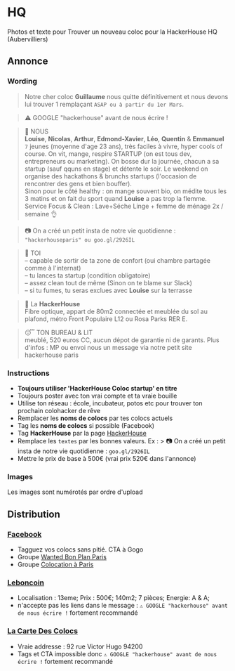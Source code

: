 # HQ
Photos et texte pour Trouver un nouveau coloc pour la HackerHouse HQ (Aubervilliers)

## Annonce
### Wording
> Notre cher coloc **Guillaume** nous quitte définitivement et nous devons lui trouver 1 remplaçant `ASAP ou à partir du 1er Mars`.

> ⚠️ GOOGLE "hackerhouse" avant de nous écrire !

> 👫 NOUS  
**Louise**, **Nicolas**, **Arthur**, **Edmond-Xavier**, **Léo**, **Quentin** & **Emmanuel** `7` jeunes (moyenne d'age 23 ans), très faciles à vivre, hyper cools of course.
On vit, mange, respire STARTUP (on est tous dev, entrepreneurs ou marketing).
On bosse dur la journée, chacun a sa startup (sauf qquns en stage) et détente le soir. Le weekend on organise des hackathons & brunchs startups (l'occasion de rencontrer des gens et bien bouffer).  
Sinon pour le côté healthy : on mange souvent bio, on médite tous les 3 matins et on fait du sport quand **Louise** a pas trop la flemme.
Service Focus & Clean : Lave+Séche Linge + femme de ménage 2x / semaine 👌

> 📷 On a créé un petit insta de notre vie quotidienne : `"hackerhouseparis" ou goo.gl/2926IL`

> 👱 TOI  
> – capable de sortir de ta zone de confort (oui chambre partagée comme à l'internat)  
> – tu lances ta startup (condition obligatoire)  
> – assez clean tout de même (Sinon on te blame sur Slack)  
> – si tu fumes, tu seras exclues avec **Louise** sur la terrasse

> 🏡 La **HackerHouse**  
> Fibre optique, appart de 80m2 connectée et meublée du sol au plafond, métro Front Populaire L12 ou Rosa Parks RER E.

> 😴 TON BUREAU & LIT  
> meublé, 520 euros CC, aucun dépot de garantie ni de garants.
> Plus d'infos : MP ou envoi nous un message via notre petit site hackerhouse paris

### Instructions
- **Toujours utiliser 'HackerHouse Coloc startup' en titre**
- Toujours poster avec ton vrai compte et ta vraie bouille
- Utilise ton réseau : école, incubateur, potos etc pour trouver ton prochain colohacker de rêve
- Remplacer les **noms de colocs** par tes colocs actuels
- Tag les **noms de colocs** si possible (Facebook)
- Tag **HackerHouse** par la page [HackerHouse](https://www.facebook.com/hackerhouseparis/)
- Remplace les `textes` par les bonnes valeurs. Ex : > 📷 On a créé un petit insta de notre vie quotidienne : `goo.gl/2926IL`
- Mettre le prix de base à 500€ (vrai prix 520€ dans l'annonce)

### Images
Les images sont numérotés par ordre d'upload

## Distribution
### [Facebook](https://facebook.com)
- Tagguez vos colocs sans pitié. CTA à Gogo
- Groupe [Wanted Bon Plan Paris](https://www.facebook.com/groups/WantedBP/)
- Groupe [Colocation à Paris](https://www.facebook.com/groups/Colocation.in.Paris/)

### [Leboncoin](https://www.leboncoin.fr/ai/form/0?ca=12_s)
- Localisation : 13eme; Prix : 500€; 140m2; 7 pièces; Energie: A & A;
- n'accepte pas les liens dans le message : `⚠️ GOOGLE "hackerhouse" avant de nous écrire !` fortement recommandé

### [La Carte Des Colocs](http://lacartedescolocs.fr)
- Vraie addresse : 92 rue Victor Hugo 94200
- Tags et CTA impossible donc `⚠️ GOOGLE "hackerhouse" avant de nous écrire !` fortement recommandé
